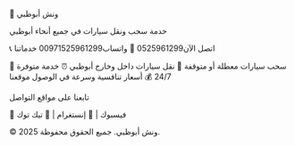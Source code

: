 🚨 ونش أبوظبي

خدمة سحب ونقل سيارات في جميع أنحاء أبوظبي


📞 اتصل الآن0525961299 💬 واتساب00971525961299
خدماتنا



🚗 سحب سيارات معطلة أو متوقفة
🔧 نقل سيارات داخل وخارج أبوظبي
⏰ خدمة متوفرة 24/7
💰 أسعار تنافسية وسرعة في الوصول
موقعنا




تابعنا على مواقع التواصل





📘 فيسبوك | 📸 إنستغرام | 🎥 تيك توك

© 2025 ونش أبوظبي. جميع الحقوق محفوظة.

